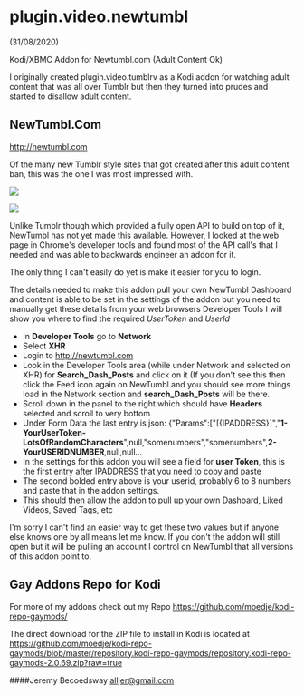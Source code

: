 # plugin.video.newtumbl 
(31/08/2020)

Kodi/XBMC Addon for Newtumbl.com (Adult Content Ok)

I originally created plugin.video.tumblrv as a Kodi addon for watching adult content that was all over Tumblr but then they turned into prudes and started to disallow adult content.

## NewTumbl.Com
http://newtumbl.com

Of the many new Tumblr style sites that got created after this adult content ban, this was the one I was most impressed with.

![](https://github.com/moedje/plugin.video.newtumbl/blob/master/resources/screenshot-01.jpg?raw=true)

![](https://github.com/moedje/plugin.video.newtumbl/blob/master/resources/screenshot-02.jpg?raw=true)

Unlike Tumblr though which provided a fully open API to build on top of it, NewTumbl has not yet made this available. However, I looked at the web page in Chrome's developer tools and found most of the API call's that I needed and was able to backwards engineer an addon for it.

The only thing I can't easily do yet is make it easier for you to login.

The details needed to make this addon pull your own NewTumbl Dashboard and content is able to be set in the settings of the addon but you need to manually get these details from your web browsers Developer Tools I will show you where to find the required *UserToken* and *UserId*

- In **Developer Tools** go to **Network**
- Select **XHR**
- Login to http://newtumbl.com
- Look in the Developer Tools area (while under Network and selected on XHR) for **Search_Dash_Posts** and click on it (If you don't see this then click the Feed icon again on NewTumbl and you should see more things load in the Network section and **search_Dash_Posts** will be there.
- Scroll down in the panel to the right which should have **Headers** selected and scroll to very bottom
- Under Form Data the last entry is json: {"Params":["[{IPADDRESS}]","**1-YourUserToken-LotsOfRandomCharacters**",null,"somenumbers","somenumbers",**2-YourUSERIDNUMBER**,null,null...
- In the settings for this addon you will see a field for **user Token**, this is the first entry after IPADDRESS that you need to copy and paste
- The second bolded entry above is your userid, probably 6 to 8 numbers and paste that in the addon settings.
- This should then allow the addon to pull up your own Dashoard, Liked Videos, Saved Tags, etc

I'm sorry I can't find an easier way to get these two values but if anyone else knows one by all means let me know. If you don't the addon will still open but it will be pulling an account I control on NewTumbl that all versions of this addon point to.

## Gay Addons Repo for Kodi
For more of my addons check out my Repo
https://github.com/moedje/kodi-repo-gaymods/

The direct download for the ZIP file to install in Kodi is located at https://github.com/moedje/kodi-repo-gaymods/blob/master/repository.kodi-repo-gaymods/repository.kodi-repo-gaymods-2.0.69.zip?raw=true

####Jeremy Becoedsway
alljer@gmail.com
